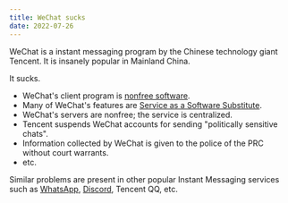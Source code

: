 ```yaml
---
title: WeChat sucks
date: 2022-07-26
---
```


WeChat is a instant messaging program by the Chinese technology giant
Tencent. It is insanely popular in Mainland China.

It sucks.

-   WeChat's client program is [nonfree
    software](https://www.gnu.org/proprietary/proprietary.html).
-   Many of WeChat's features are [Service as a Software
    Substitute](https://www.gnu.org/philosophy/who-does-that-server-really-serve.html).
-   WeChat's servers are nonfree; the service is centralized.
-   Tencent suspends WeChat accounts for sending "politically sensitive
    chats".
-   Information collected by WeChat is given to the police of the PRC
    without court warrants.
-   etc.

Similar problems are present in other popular Instant Messaging services
such as [WhatsApp](https://stallman.org/whatsapp.html),
[Discord](https://spyware.neocities.org/articles/discord.html), Tencent
QQ, etc.
